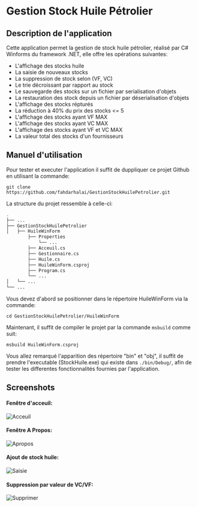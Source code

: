 # Gestion Stock Huile Pétrolier

## Description de l'application
Cette application permet la gestion de stock huile pétrolier, réalisé par C# Winforms du framework .NET, elle offre les opérations suivantes:
  - L'affichage des stocks huile
  - La saisie de nouveaux stocks
  - La suppression de stock selon (VF, VC)
  - Le trie décroissant par rapport au stock
  - Le sauvegarde des stocks sur un fichier par serialisation d'objets
  - La restauration des stock depuis un fichier par déserialisation d'objets
  - L'affichage des stocks répturés
  - La réduction à 40% du prix des stocks <= 5
  - L'affichage des stocks ayant VF MAX
  - L'affichage des stocks ayant VC MAX
  - L'affichage des stocks ayant VF et VC MAX
  - La valeur total des stocks d'un fournisseurs

## Manuel d'utilisation
Pour tester et executer l'application il suffit de duppliquer ce projet Github en utilisant la commande:
```
git clone https://github.com/fahdarhalai/GestionStockHuilePetrolier.git
```
La structure du projet ressemble à celle-ci:
```bash
.
├── ...
├── GestionStockHuilePetrolier
│   ├── HuileWinForm
        ├── Properties
            └── ...
        ├── Acceuil.cs
        ├── Gestionnaire.cs
        ├── Huile.cs
        ├── HuileWinForm.csproj
        ├── Program.cs
        └── ...
│   └── ...
└── ...
```
Vous devez d'abord se positionner dans le répertoire HuileWinForm via la commande:
```
cd GestionStockHuilePetrolier/HuileWinForm
```
Maintenant, il suffit de compiler le projet par la commande ```msbuild``` comme suit:
```
msbuild HuileWinForm.csproj
```
Vous allez remarqué l'apparition des répertoire "bin" et "obj", il suffit de prendre l'executable (StockHuile.exe) qui existe dans ```./bin/Debug/```, afin de tester les differentes fonctionnalités fournies par l'application.

## Screenshots
#### Fenêtre d'acceuil:
![Acceuil](https://user-images.githubusercontent.com/41004675/77268022-dad43c80-6ca4-11ea-9d38-9c4bfc649936.PNG)
#### Fenêtre A Propos:
![Apropos](https://user-images.githubusercontent.com/41004675/77268036-e6bffe80-6ca4-11ea-97f3-372c0471c832.PNG)
#### Ajout de stock huile:
![Saisie](https://user-images.githubusercontent.com/41004675/77268047-ede70c80-6ca4-11ea-8cc6-1e4e489ee1ba.PNG)
#### Suppression par valeur de VC/VF:
![Supprimer](https://user-images.githubusercontent.com/41004675/77268055-f50e1a80-6ca4-11ea-8128-f41f87377eff.PNG)


